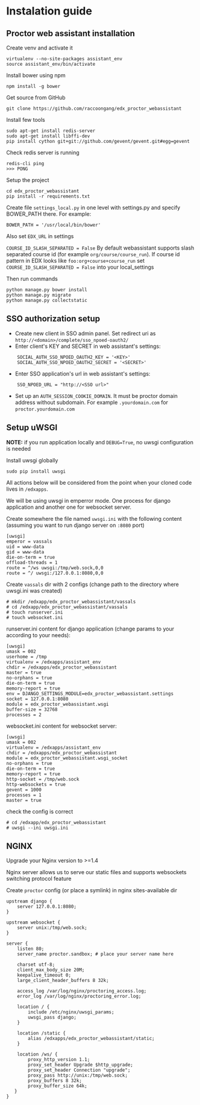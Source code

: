 # Instalation guide

## Proctor web assistant installation

Create venv and activate it
```
virtualenv --no-site-packages assistant_env
source assistant_env/bin/activate
```

Install bower using npm
```
npm install -g bower
```

Get source from GitHub
```
git clone https://github.com/raccoongang/edx_proctor_webassistant
```

Install few tools
```
sudo apt-get install redis-server
sudo apt-get install libffi-dev
pip install cython git+git://github.com/gevent/gevent.git#egg=gevent
```

Check redis server is running
```
redis-cli ping
>>> PONG
```

Setup the project
```
cd edx_proctor_webassistant
pip install -r requirements.txt 
```

Create file `settings_local.py` in one level with settings.py and specify BOWER_PATH there. For example:
```
BOWER_PATH = '/usr/local/bin/bower'
```

Also set `EDX_URL` in settings

`COURSE_ID_SLASH_SEPARATED = False` 
By default webassistant supports slash separated course id (for example `org/course/course_run`). If course id pattern in EDX looks like `foo:org+course+course_run` set `COURSE_ID_SLASH_SEPARATED = False` into your local_settings

Then run commands
```
python manage.py bower install
python manage.py migrate
python manage.py collectstatic
```

## SSO authorization setup

- Create new client in SSO admin panel. Set redirect uri as `http://<domain>/complete/sso_npoed-oauth2/`
- Enter client's KEY and SECRET in web assistant's settings:
```
    SOCIAL_AUTH_SSO_NPOED_OAUTH2_KEY = '<KEY>'
    SOCIAL_AUTH_SSO_NPOED_OAUTH2_SECRET = '<SECRET>'
```

- Enter SSO application's url in web assistant's settings:
```
    SSO_NPOED_URL = "http://<SSO url>"
```
- Set up an `AUTH_SESSION_COOKIE_DOMAIN`. It must be proctor domain address without subdomain. For example `.yourdomain.com` for `proctor.yourdomain.com`


## Setup uWSGI

**NOTE:** if you run application locally and `DEBUG=True`, no uwsgi configuration is needed

Install uwsgi globally
```
sudo pip install uwsgi
```

All actions below will be considered from the point when your cloned code lives in `/edxapps`.

We will be using uwsgi in emperror mode. One process for django application and another one for websocket server.

Create somewhere the file named `uwsgi.ini` with the following content (assuming you want to run django server on `:8080` port)
```
[uwsgi]
emperor = vassals
uid = www-data
gid = www-data
die-on-term = true
offload-threads = 1
route = ^/ws uwsgi:/tmp/web.sock,0,0
route = ^/ uwsgi:/127.0.0.1:8080,0,0
```

Create `vassals` dir with 2 configs (change path to the directory where uwsgi.ini was created)
```
# mkdir /edxapp/edx_proctor_webassistant/vassals
# cd /edxapp/edx_proctor_webassistant/vassals
# touch runserver.ini
# touch websocket.ini
```

runserver.ini content for django application (change params to your according to your needs): 
```
[uwsgi]
umask = 002
userhome = /tmp
virtualenv = /edxapps/assistant_env
chdir = /edxapps/edx_proctor_webassistant
master = true
no-orphans = true
die-on-term = true
memory-report = true
env = DJANGO_SETTINGS_MODULE=edx_proctor_webassistant.settings
socket = 127.0.0.1:8080
module = edx_proctor_webassistant.wsgi
buffer-size = 32768
processes = 2
```

websocket.ini content for websocket server:
```
[uwsgi]
umask = 002
virtualenv = /edxapps/assistant_env
chdir = /edxapps/edx_proctor_webassistant
module = edx_proctor_webassistant.wsgi_socket
no-orphans = true
die-on-term = true
memory-report = true
http-socket = /tmp/web.sock
http-websockets = true
gevent = 1000
processes = 1
master = true
```

check the config is correct
```
# cd /edxapp/edx_proctor_webassistant
# uwsgi --ini uwsgi.ini
```

## NGINX

Upgrade your Nginx version to >=1.4
 
Nginx server allows us to serve our static files and supports websockets switching protocol feature
 
Create `proctor` config (or place a symlink) in nginx sites-available dir
```
upstream django {
    server 127.0.0.1:8080;
}

upstream websocket {
    server unix:/tmp/web.sock;
}

server {
    listen 80;
    server_name proctor.sandbox; # place your server name here

    charset utf-8;
    client_max_body_size 20M;
    keepalive_timeout 0;
    large_client_header_buffers 8 32k;

    access_log /var/log/nginx/proctoring_access.log;
    error_log /var/log/nginx/proctoring_error.log;

    location / {
        include /etc/nginx/uwsgi_params;
        uwsgi_pass django;
    }

    location /static {
        alias /edxapps/edx_proctor_webassistant/static;
    }

    location /ws/ {
        proxy_http_version 1.1;
        proxy_set_header Upgrade $http_upgrade;
        proxy_set_header Connection "upgrade";
        proxy_pass http://unix:/tmp/web.sock;
        proxy_buffers 8 32k;
        proxy_buffer_size 64k;
   }
}
```
